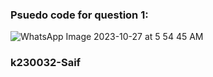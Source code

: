 ### Psuedo code for question 1:
![WhatsApp Image 2023-10-27 at 5 54 45 AM](https://github.com/iamunknowngamer/Pf-Fall23/assets/144406935/b04cc78c-48c1-4dd1-9473-37c28e7b258a)
### k230032-Saif
